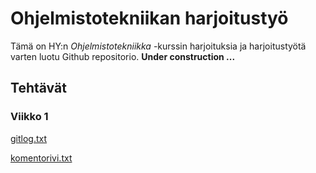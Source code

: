 <h1>Ohjelmistotekniikan harjoitustyö</h1>

Tämä on HY:n *Ohjelmistotekniikka* -kurssin harjoituksia ja harjoitustyötä
varten luotu Github repositorio. **Under construction ...**

<h2>Tehtävät</h2>

<h3>Viikko 1</h3>

[gitlog.txt](https://github.com/MiguelSombrero/ot-harjoitustyo/blob/master/laskarit/viikko1/gitlog.txt)

[komentorivi.txt](https://github.com/MiguelSombrero/ot-harjoitustyo/blob/master/laskarit/viikko1/komentorivi.txt)
